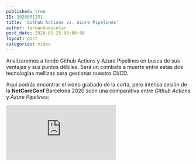```yaml
---
published: true
ID: 2020001251
title: 'Github Actions vs. Azure Pipelines'
author: fernandoescolar
post_date: 2020-01-25 00:00:00
layout: post
categories: video
---
```


Analizaremos a fondo Github Actions y Azure Pipelines en busca de sus ventajas y sus puntos débiles. Será un combate a muerte entre estas dos tecnologías mellizas para gestionar nuestro CI/CD.<!--break-->

Aquí podrás encontrar el vídeo grabado de la corta, pero intensa sesión de la **NetCoreConf** Barcelona 2020 scon una comparativa entre *Github Actions* y *Azure Pipelines*:

<iframe class="youtube" src="https://www.youtube.com/embed/H14PuQI1SyE" frameborder="0" allow="accelerometer; autoplay; encrypted-media; gyroscope; picture-in-picture" allowfullscreen></iframe>
